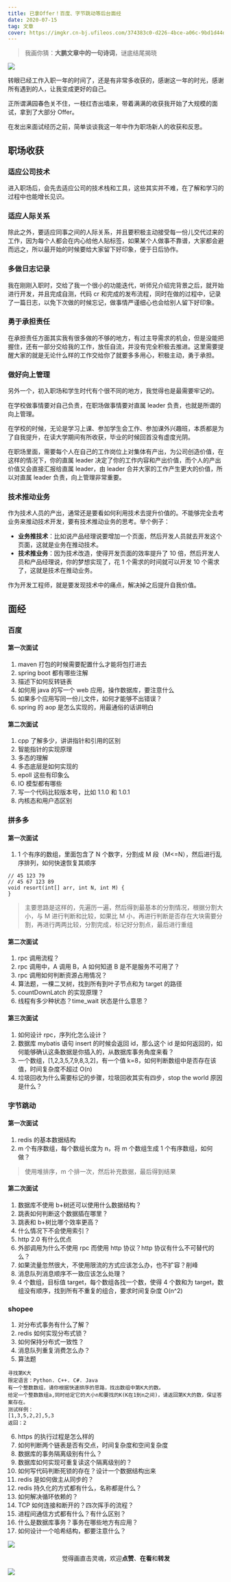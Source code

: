 ```yaml
---
title: 已拿Offer！百度、字节跳动等后台面经
date: 2020-07-15
tag: 文章
cover: https://imgkr.cn-bj.ufileos.com/374383c0-d226-4bce-a06c-9bd1d44d37d4.png
---
```


> 我画你猜：**大鹏文章中的一句诗词**，谜底结尾揭晓

![](https://imgkr.cn-bj.ufileos.com/374383c0-d226-4bce-a06c-9bd1d44d37d4.png)

转眼已经工作入职一年的时间了，还是有非常多收获的，感谢这一年的时光，感谢所有遇到的人，让我变成更好的自己。

正所谓满园春色关不住，一枝红杏出墙来，带着满满的收获我开始了大规模的面试，拿到了大部分 Offer。

在发出来面试经历之前，简单谈谈我这一年中作为职场新人的收获和反思。

## 职场收获

### 适应公司技术

进入职场后，会先去适应公司的技术栈和工具，这些其实并不难，在了解和学习的过程中也能增长见识。

### 适应人际关系

除此之外，要适应同事之间的人际关系，并且要积极主动接受每一份儿交代过来的工作，因为每个人都会在内心给他人贴标签，如果某个人做事不靠谱，大家都会避而远之，所以最开始的时候要给大家留下好印象，便于日后协作。

### 多做日志记录

我在刚刚入职时，交给了我一个很小的功能迭代，听师兄介绍完背景之后，就开始进行开发，并且完成自测，代码 cr 和完成的发布流程，同时在做的过程中，记录了一篇日志，以免下次做的时候忘记，做事情严谨细心也会给别人留下好印象。

### 勇于承担责任

在承担责任方面其实我有很多做的不够的地方，有过主导需求的机会，但是没能把握住，还有一部分交给我的工作，放任自流，并没有完全积极去推进。这里需要提醒大家的就是无论什么样的工作交给你了就要多多用心，积极主动，勇于承担。

### 做好向上管理

另外一个，初入职场和学生时代有个很不同的地方，我觉得也是最需要牢记的。

在学校做事情要对自己负责，在职场做事情要对直属 leader 负责，也就是所谓的向上管理。

在学校的时候，无论是学习上课、参加学生会工作、参加课外兴趣班，本质都是为了自我提升，在读大学期间有所收获，毕业的时候回首没有虚度光阴。

在职场里面，需要每个人在自己的工作岗位上对集体有产出，为公司创造价值，在这样的情况下，你的直属 leader 决定了你的工作内容和产出价值，而个人的产出价值又会直接汇报给直属 leader，由 leader 合并大家的工作产生更大的价值，所以对直属 leader 负责，向上管理非常重要。

### 技术推动业务

作为技术人员的产出，通常还是要看如何利用技术去提升价值的。不能够完全去考业务来推动技术开发，要有技术推动业务的思考。举个例子：

- **业务推技术**：比如说产品经理说要增加一个页面，然后开发人员就去开发这个页面，这就是业务在推动技术。
- **技术推业务**：因为技术改造，使得开发页面的效率提升了 10 倍，然后开发人员和产品经理说，你的梦想实现了，花 1 个需求的时间就可以开发 10 个需求了，这就是技术在推动业务。

作为开发工程师，就是要发现技术中的痛点，解决掉之后提升自我价值。

## 面经

### 百度

#### 第一次面试

1. maven 打包的时候需要配置什么才能将包打进去
2. spring boot 都有哪些注解
3. 描述下如何反转链表
4. 如何用 java 的写一个 web 应用，操作数据库，要注意什么
5. 如果多个应用写同一份儿文件，如何才能够不出错误？
6. spring 的 aop 是怎么实现的，用最通俗的话讲明白

#### 第二次面试

1. cpp 了解多少，讲讲指针和引用的区别
2. 智能指针的实现原理
3. 多态的理解
4. 多态底层是如何实现的
5. epoll 这些有印象么
6. IO 模型都有哪些
7. 写一个代码比较版本号，比如 1.1.0 和 1.0.1
8. 内核态和用户态区别

### 拼多多

#### 第一次面试

1. 1 个有序的数组，里面包含了 N 个数字，分割成 M 段（M<=N），然后进行乱序排列，如何快速恢复其顺序
```
// 45 123 79
// 45 67 123 89
void resort(int[] arr, int N, int M) {
}
```
> 主要思路是这样的，先遍历一遍，然后得到最基本的分割情况，根据分割大小，与 M 进行判断和比较，如果比 M 小，再进行判断是否存在大块需要分割，再进行两两比较，分割完成，标记好分割点，最后进行重组

#### 第二次面试

1. rpc 调用流程？
2. rpc 调用中，A 调用 B，A 如何知道 B 是不是服务不可用了？
3. rpc 调用如何判断资源占用情况？
4. 算法题，一棵二叉树，找到所有到叶子节点和为 target 的路径
5. countDownLatch 的实现原理？
6. 线程有多少种状态？time_wait 状态是什么意思？

#### 第三次面试

1. 如何设计 rpc，序列化怎么设计？
2. 数据库 mybatis 语句 insert 的时候会返回 id，那么这个 id 是如何返回的，如何能够确认这条数据是你插入的，从数据库事务角度来看？
3. 一个数组，[1,2,3,5,7,9,8,3,2]，有一个值 k=8，如何判断数组中是否存在该值，时间复杂度不超过 O(n)
4. 垃圾回收为什么需要标记的步骤，垃圾回收其实有四步，stop the world 原因是什么？

### 字节跳动

#### 第一次面试

1. redis 的基本数据结构
2. m 个有序数组，每个数组长度为 n，将 m 个数组生成 1 个有序数组，如何做？
> 使用堆排序，m 个排一次，然后补充数据，最后得到结果

#### 第二次面试

1. 数据库不使用 b+树还可以使用什么数据结构？
2. 跳表如何判断这个数据插在哪里？
3. 跳表和 b+树比哪个效率更高？
4. 什么情况下不会使用索引？
5. http 2.0 有什么优点
6. 外部调用为什么不使用 rpc 而使用 http 协议？http 协议有什么不可替代的么？
7. 如果流量忽然很大，不使用限流的方式应该怎么办，也不扩容？削峰
8. 消息队列消息顺序不一致应该怎么处理？
9. 4 个数组，目标值 target，每个数组各找一个数，使得 4 个数和为 target，数组没有顺序，找到所有不重复的组合，要求时间复杂度 O(n^2)

### shopee

1. 对分布式事务有什么了解？
2. redis 如何实现分布式锁？
3. 如何保持分布式一致性？
4. 消息队列重复消费怎么办？
5. 算法题
```
寻找第K大
限定语言：Python. C++. C#. Java
有一个整数数组，请你根据快速排序的思路，找出数组中第K大的数。
给定一个整数数组a,同时给定它的大小n和要找的K(K在1到n之间)，请返回第K大的数，保证答案存在。
测试样例：
[1,3,5,2,2],5,3
返回：2
```
6. https 的执行过程是怎么样的
7. 如何判断两个链表是否有交点，时间复杂度和空间复杂度
8. 数据库的事务隔离级别有什么？
9. 数据库如何实现可重复读这个隔离级别的？
10. 如何写代码判断死锁的存在？设计一个数据结构出来
11. redis 是如何做主从同步的？
12. redis 持久化的方式都有什么，名称都是什么？
13. 如何解决循环依赖的？
14. TCP 如何连接和断开的？四次挥手的流程？
15. 进程间通信方式都有什么？有什么区别？
16. 什么是数据库事务？事务在哪些地方有应用？
17. 如何设计一个哈希结构，都要注意什么？

![](https://imgkr.cn-bj.ufileos.com/5be05303-696b-40a6-bff8-2b251e2504a5.png)

<span style="display:block;text-align:center;">觉得画直击灵魂，欢迎<strong>点赞</strong>、<strong>在看</strong>和<strong>转发</strong></span>

![](https://imgkr.cn-bj.ufileos.com/c3690018-4a92-4766-ac7e-ac54dd54c093.jpg)